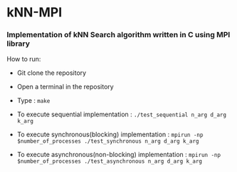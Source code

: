 # kNN-MPI
### Implementation of kNN Search algorithm written in C using MPI library

How to run:
* Git clone the repository
* Open a terminal in the repository
* Type :  ``` make ```

* To execute sequential implementation :
  ```./test_sequential n_arg d_arg k_arg ```

* To execute synchronous(blocking) implementation : 
  ```mpirun -np $number_of_processes ./test_synchronous n_arg d_arg k_arg```

* To execute asynchronous(non-blocking) implementation : 
  ```mpirun -np $number_of_processes ./test_asynchronous n_arg d_arg k_arg```

